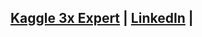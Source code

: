 ## [Kaggle 3x Expert](https://www.kaggle.com/utkarshxy) | [LinkedIn](https://www.linkedin.com/in/utkarshssharma/) |
